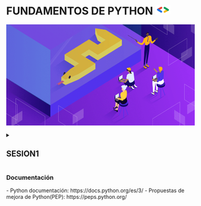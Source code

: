 # FUNDAMENTOS DE PYTHON <img src="https://github.com/aalvaropc/FundamentosPython/blob/main/img/dsc-sticker-files-brackets.png " width="40">

<p><img src="https://github.com/aalvaropc/FundamentosPython/blob/main/img/learn-python.png" width="990" height="270"></p>

<details><summary><h2>SESION1</h2></summary>

<details><summary><h3>TIPOS DE DATOS</h3></summary>

- NUMERICOS

| Nombre | Descripción| Ejemplo |
|------|---|---|
| int | números enteros| 23, 1_000_000|
| float | números reales| 4.5, 1. |
| complex | números complejos| 3 + 3j, 1 + 4j|

- SECUENCIALES

| Nombre | Descripción| Ejemplo |
|------|---|---|
| list | secuencia mutable de valores| [23, .1, 1+4j, [1,2,3]]|
| tuple | secuencia inmutable de valores| ("hola", 'como estas') |
| range | secuencia inmutable de números y se usa comúnmente para <br>repetir un número específico de veces en bucles for| range(0,3)|

- TIPO DE SECUENCIA DE TEXTO

| Nombre | Descripción| Ejemplo |
|------|---|---|
| str | Las cadenas implementan todas las operaciones de secuencia <br>comunes, junto a métodos adicionales| "Hello world"|

- TIPO BOOLEANO

| Nombre | Descripción| Ejemplo |
|------|---|---|
| bool | Se utilizan para representar valores de verdad| True, False|

- TIPO DE MAPEO

| Nombre | Descripción| Ejemplo |
|------|---|---|
| dict | asigna valores hash a objetos arbitrarios| {2018 : "juan", 2022: "juana"}|

- TIPOS DE CONJUNTOS

| Nombre | Descripción| Ejemplo |
|------|---|---|
| set | almacena elementos unicos de manera desordenada y son mutables| {5, 8, 1}|
| frozenset | similar a los set, con la excepción de que son inmutables| frozenset({1, 2, 3}) |

- TIPO NONE

| Nombre | Descripción| Ejemplo |
|------|---|---|
| NoneType | Es devuelto por funciones que no devuelven explícitamente un valor| None|

</details>
<details><summary><h3>VARIABLES</h3></summary>

Son contenedores que almacenan valores.

<h3>REGLAS PARA CREAR VARIABLES</h4>

- Debe comenzar con una letra o el carácter de subrayado.

- No puede comenzar con un número.

- Solo puede contener caracteres alfanuméricos y guiones bajos (A-z, 0-9 y _).

- Distinguen entre mayúsculas y minúsculas (nombre, Nombre y NOMBRE son tres variables diferentes).

- Las palabras reservadas (palabras clave) no se pueden usar para nombrar la variable.

<h3>DECLARANDO VARIABLES</h3>

```python
saludo = "hola"
edad = 30
```

<h3>CASTING</h3>

```python
x = str(3)    # x será '3'
y = int(3)    # y será 3
z = float(3)  # z será 3.0
```
</details>

<details><summary><h3>ESTRUCTURA CONDICIONAL IF, ELIF Y ELSE</h3></summary>
  
La estructura  if/elif/else es una forma común de controlar el flujo de un programa, lo que te permite ejecutar bloques de código específicos según el valor de algunos datos
  
<h3>SENTENCIA IF</h3>
  
Si la condición que sigue a la palabra clave if  se evalúa como verdadera, el bloque de código se ejecutará. Ten en cuenta que los paréntesis no se utilizan antes y después de la verificación de condición como en otros idiomas.
 
```python
if True:
  print("Se mustra este mensaje")
```
  
<h3>SENTENCIA ELSE</h3>
  
Opcionalmente, puedes agregar una respuesta else que se ejecutará si la condición es false.

```python
if not True:
  print('¡La sentencia If se ejecutará!')
else:
  print('¡La sentencia Else se ejecutará!')
```
  
<h3>SENTENCIA ELIF</h3>

Se pueden verificar varias condiciones al incluir una o más verificaciones elif después de su declaración if inicial. Ten en cuenta que solo se ejecutará una condición:

```python
z = 7

if z > 8:
  print("¡No voy a imprimir!") #esta sentencia no se ejecuta
elif z > 5:
  print("¡Yo lo haré!") #esta sentencia se ejecuta
elif z > 6:
  print("¡Tampoco voy a imprimir!") #esta sentencia no se ejecuta
else:
  print("¡Yo tampoco!") #esta sentencia no se ejecuta
``` 
Solo se ejecutará la primera condición que se evalúe como true. Aunque z > 6 es true, el bloque if/elif/else termina después de la primera condición verdadera. Esto significa que un else solo se ejecutará si ninguna de las condiciones es true.
  
<h3>SENTENCIAS IF ANIDADAS</h3>
  
También podemos crear if anidados para la toma de decisiones.
Tomemos un ejemplo de cómo encontrar un número que sea par y también mayor que 10

```python
x = 34
if x %  2 == 0:  # así es como creas un comentario y ahora comprueba número par.
  if x > 10:
    print("Este número es par y es mayor que 10")
  else:
    print("Este número es par, pero no mayor 10")
else:
  print("El número no es par. Así que punto de verificación más.")
``` 
<h3>DECLARACIÓN IF-ELSE EN LINEA</h3>

Podemos usar declaraciones if-else en funciones de Python en línea.
El siguiente ejemplo debe verificar si el número es mayor o igual que 50, si es así, retorna True:

```python
x = 89
es_mayor = True if x >= 50 else False

print(es_mayor) #True
``` 
</details>
</details>

<h3>Documentación</h3>
- Python documentación: https://docs.python.org/es/3/
- Propuestas de mejora de Python(PEP): https://peps.python.org/

